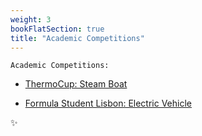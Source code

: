 ```yaml
---
weight: 3
bookFlatSection: true
title: "Academic Competitions"
---
```


`Academic Competitions:`

- [ThermoCup: Steam Boat](https://ricardochin.com/docs/competitions/thermocup/)

- [Formula Student Lisbon: Electric Vehicle](https://ricardochin.com/docs/competitions/fst/)

✨